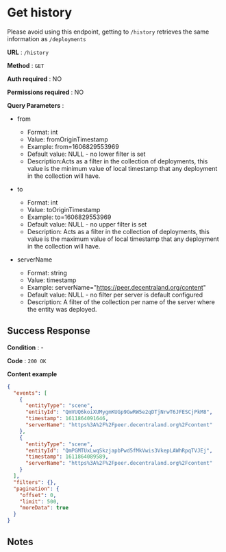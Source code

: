 # Get history

Please avoid using this endpoint, getting to `/history` retrieves the same information as `/deployments`

**URL** : `/history`

<!-- **URL Parameters** : `pk=[integer]` where `pk` is the ID of the Account on the server. -->

**Method** : `GET`

**Auth required** : NO

**Permissions required** : NO

**Query Parameters** :

- from
  - Format: int
  - Value: fromOriginTimestamp
  - Example: from=1606829553969
  - Default value: NULL - no lower filter is set
  - Description:Acts as a filter in the collection of deployments, this value is the minimum value of local timestamp that any deployment in the collection will have.

- to
  - Format: int
  - Value: toOriginTimestamp
  - Example: to=1606829553969
  - Default value: NULL - no upper filter is set
  - Description: Acts as a filter in the collection of deployments, this value is the maximum value of local timestamp that any deployment in the collection will have.

- serverName
  - Format: string
  - Value: timestamp
  - Example: serverName="https://peer.decentraland.org/content"
  - Default value: NULL - no filter per server is default configured
  - Description: A filter of the collection per name of the server where the entity was deployed.


## Success Response

**Condition** : -

**Code** : `200 OK`

**Content example**

```json
{
  "events": [
    {
      "entityType": "scene",
      "entityId": "QmVUQ6koiXUMygmKUGp9GwRW5e2qDTjNrwT6JFESCjPkM8",
      "timestamp": 1611864091646,
      "serverName": "https%3A%2F%2Fpeer.decentraland.org%2Fcontent"
    },
    {
      "entityType": "scene",
      "entityId": "QmPGMTUxLwqSkzjapbPwd5fMkVwis3VkepLAWhRpqTVJEj",
      "timestamp": 1611864089589,
      "serverName": "https%3A%2F%2Fpeer.decentraland.org%2Fcontent"
    }
  ],
  "filters": {},
  "pagination": {
    "offset": 0,
    "limit": 500,
    "moreData": true
  }
}
```


## Notes
